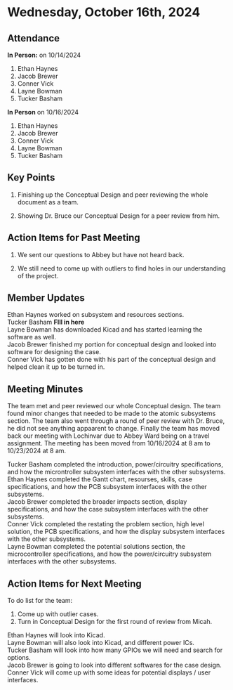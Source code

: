 # Wednesday, October 16th, 2024

## Attendance
**In Person:** on 10/14/2024
1. Ethan Haynes
2. Jacob Brewer
3. Conner Vick
4. Layne Bowman
5. Tucker Basham

**In Person** on 10/16/2024
1. Ethan Haynes
2. Jacob Brewer
3. Conner Vick
4. Layne Bowman
5. Tucker Basham

## Key Points
1. Finishing up the Conceptual Design and peer reviewing the whole document as a team.

2. Showing Dr. Bruce our Conceptual Design for a peer review from him.
   
## Action Items for Past Meeting
1. We sent our questions to Abbey but have not heard back.
  
2. We still need to come up with outliers to find holes in our understanding of the project.

## Member Updates
Ethan Haynes worked on subsystem and resources sections.  
Tucker Basham **FIll in here**  
Layne Bowman has downloaded Kicad and has started learning the software as well.  
Jacob Brewer finished my portion for conceptual design and looked into software for designing the case.  
Conner Vick has gotten done with his part of the conceptual design and helped clean it up to be turned in.  

## Meeting Minutes
The team met and peer reviewed our whole Conceptual design. The team found minor changes that needed to be made to the atomic subsystems section. The team also went through a round of peer review with Dr. Bruce, he did not see anything appaarent to change. Finally the team has moved back our meeting with Lochinvar due to Abbey Ward being on a travel assignment. The meeting has been moved from 10/16/2024 at 8 am to 10/23/2024 at 8 am.

Tucker Basham completed the introduction, power/circuitry specifications, and how the microntroller subsystem interfaces with the other subsystems.  
Ethan Haynes completed the Gantt chart, resourses, skills, case specifications, and how the PCB subsystem interfaces with the other subsystems.  
Jacob Brewer completed the broader impacts section, display specifications, and how the case subsystem interfaces with the other subsystems.  
Conner Vick completed the restating the problem section, high level solution, the PCB specifications, and how the display subsystem interfaces with the other subsystems.  
Layne Bowman completed the potential solutions section, the microcontroller specifications, and how the power/circuitry subsystem interfaces with the other subsystems.  


## Action Items for Next Meeting
To do list for the team:  
1. Come up with outlier cases.
2. Turn in Conceptual Design for the first round of review from Micah.

Ethan Haynes will look into Kicad.  
Layne Bowman will also look into Kicad, and different power ICs.  
Tucker Basham will look into how many GPIOs we will need and search for options.  
Jacob Brewer is going to look into different softwares for the case design.  
Conner Vick will come up with some ideas for potential displays / user interfaces.  
